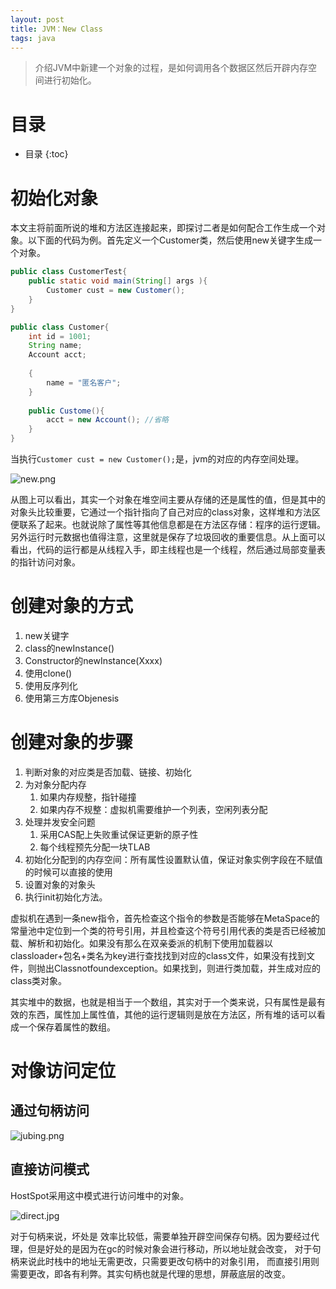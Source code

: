 ```yaml
---
layout: post
title: JVM：New Class
tags: java  
---
```



> 介绍JVM中新建一个对象的过程，是如何调用各个数据区然后开辟内存空间进行初始化。

#  目录
* 目录
{:toc}
# 初始化对象

本文主将前面所说的堆和方法区连接起来，即探讨二者是如何配合工作生成一个对象。以下面的代码为例。首先定义一个Customer类，然后使用new关键字生成一个对象。

```java
public class CustomerTest{
    public static void main(String[] args ){
        Customer cust = new Customer();
    }
}
```

```java
public class Customer{
    int id = 1001;
    String name;
    Account acct;
    
    {
        name = "匿名客户";
    }
    
    public Custome(){
        acct = new Account(); //省略
    }
}
```

当执行`Customer cust = new Customer();`是，jvm的对应的内存空间处理。

![new.png](https://pic.tyzhang.top/images/2020/06/05/new.png)

从图上可以看出，其实一个对象在堆空间主要从存储的还是属性的值，但是其中的对象头比较重要，它通过一个指针指向了自己对应的class对象，这样堆和方法区便联系了起来。也就说除了属性等其他信息都是在方法区存储：程序的运行逻辑。另外运行时元数据也值得注意，这里就是保存了垃圾回收的重要信息。从上面可以看出，代码的运行都是从线程入手，即主线程也是一个线程，然后通过局部变量表的指针访问对象。

# 创建对象的方式

1. new关键字
2. class的newInstance()
3. Constructor的newInstance(Xxxx)
4. 使用clone()
5. 使用反序列化
6. 使用第三方库Objenesis

# 创建对象的步骤

1. 判断对象的对应类是否加载、链接、初始化
2. 为对象分配内存
   1. 如果内存规整，指针碰撞
   2. 如果内存不规整：虚拟机需要维护一个列表，空闲列表分配
3. 处理并发安全问题
   1. 采用CAS配上失败重试保证更新的原子性
   2. 每个线程预先分配一块TLAB
4. 初始化分配到的内存空间：所有属性设置默认值，保证对象实例字段在不赋值的时候可以直接的使用
5. 设置对象的对象头
6. 执行init初始化方法。

虚拟机在遇到一条new指令，首先检查这个指令的参数是否能够在MetaSpace的常量池中定位到一个类的符号引用，并且检查这个符号引用代表的类是否已经被加载、解析和初始化。如果没有那么在双亲委派的机制下使用加载器以classloader+包名+类名为key进行查找找到对应的class文件，如果没有找到文件，则抛出Classnotfoundexception。如果找到，则进行类加载，并生成对应的class类对象。

其实堆中的数据，也就是相当于一个数组，其实对于一个类来说，只有属性是最有效的东西，属性加上属性值，其他的运行逻辑则是放在方法区，所有堆的话可以看成一个保存着属性的数组。

# 对像访问定位

## 通过句柄访问

![jubing.png](https://pic.tyzhang.top/images/2020/06/05/jubing.png)

## 直接访问模式

HostSpot采用这中模式进行访问堆中的对象。

![direct.jpg](https://pic.tyzhang.top/images/2020/06/05/direct.jpg)

对于句柄来说，坏处是 效率比较低，需要单独开辟空间保存句柄。因为要经过代理，但是好处的是因为在gc的时候对象会进行移动，所以地址就会改变， 对于句柄来说此时栈中的地址无需更改，只需要更改句柄中的对象引用， 而直接引用则需要更改，即各有利弊。其实句柄也就是代理的思想，屏蔽底层的改变。
